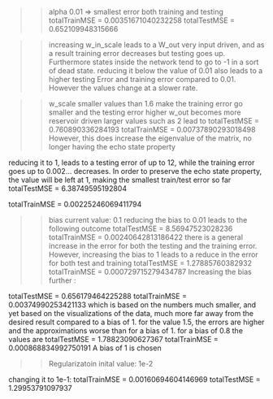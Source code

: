 >> alpha 0.01 => smallest error both training and testing
totalTrainMSE = 0.00351671040232258
totalTestMSE = 0.652109948315666

>> increasing w_in_scale leads to a W_out very input driven, and as a result
training error decreases
but testing goes up. Furthermore states inside the network tend to go to -1 in a
sort of dead state.
reducing it below the value of 0.01 also leads to a higher testing Error and training error compared to 
0.01. However the values change at a slower rate.

>> w_scale
smaller values than 1.6 make the training error go smaller and the testing error higher
w_out becomes more reservoir driven
larger values such as 2 lead to
totalTestMSE =
         0.760890336284193
totalTrainMSE =
       0.00737890293018498
However, this does increase the eigenvalue of the matrix, no longer having the echo state property

reducing it to 1, leads to a testing error of up to 12, while the training error goes up to 0.002... decreases.
In order to preserve the echo state property, the value will be left at 1, making the smallest train/test error so far 
totalTestMSE = 6.38749595192804
       
totalTrainMSE  = 0.00225246069411794

>> bias
current value: 0.1
reducing the bias to 0.01 leads to the following outcome
totalTestMSE =
          8.56947523028236
totalTrainMSE =
       0.00240642813186422
there is a general increase in the error for both the testing and the training error.
However, increasing the bias to 1 leads to a reduce in the error for both test and training
totalTestMSE =
          1.27885760382932
totalTrainMSE =
      0.000729715279434787
Increasing the bias further :

totalTestMSE =
         0.656179464225288
totalTrainMSE =
       0.00374990253421133
which is based on the numbers much smaller, and yet based on the visualizations of the data, much more far away from the desired result 
compared to a bias of 1.
for the value 1.5, the errors are higher and the approximations worse than for a bias of 1.
for a bias of 0.8 the values are
totalTestMSE =
          1.78823090627367
totalTrainMSE =
      0.000868834992750191
A bias of 1 is chosen

>> Regularizatoin
inital value: 1e-2

changing it to 1e-1:
totalTrainMSE =
       0.00160694604146969
totalTestMSE =
          1.29953791097937